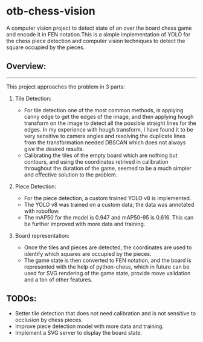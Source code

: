 # otb-chess-vision

A computer vision project to detect state of an over the board chess game and encode it in FEN notation.This is a simple implementation of YOLO for the chess piece detection and computer vision techniques to detect the square occupied by the pieces.

## Overview:
------------
This project approaches the problem in 3 parts: 
1. Tile Detection: 
    - For tile detection one of the most common methods, is applying canny edge to get the  edges of the image, and then applying hough transform on the image to detect all the possible straight lines for the edges. In my experience with hough transform, I have found it to be very sensitive to camera angles and resolving the duplicate lines from the transformation needed DBSCAN which does not always give the desired results.  
    - Calibrating the tiles of the empty board which are nothing but contours, and using the coordinates retrived in calibration throughout the duration of the game, seemed to be a much simpler and effective solution to the problem.
 

2. Piece Detection:
    - For the piece detection, a custom trained YOLO v8 is implemented. 
    - The YOLO v8 was trained on a custom data; the data was annotated with roboflow. 
    - The mAP50 for the model is 0.947 and mAP50-95 is 0.616. This can be further improved with more data and training.

3. Board representation:
    - Once the tiles and pieces are detected, the coordinates are used to identify which squares are occupied by the pieces. 
    - The game state is then converted to FEN notation, and the board is represented with the help of python-chess, which in future can be used for SVG rendering of the game state, provide move validation and a ton of other features.

## TODOs:

- Better tile detection that does not need calibration and is not sensitive to occlusion by chess pieces.
- Improve piece detection model with more data and training.
- Implement a SVG server to display the board state.
